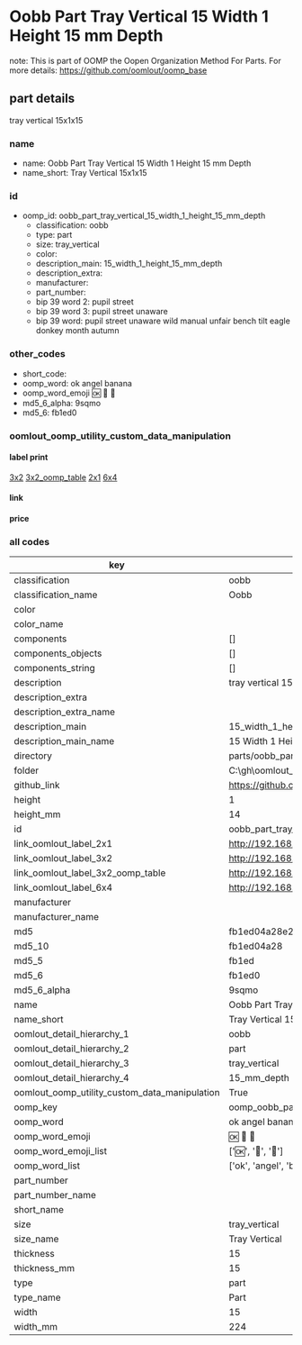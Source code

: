 # Oobb Part Tray Vertical 15 Width 1 Height 15 mm Depth  

note: This is part of OOMP the Oopen Organization Method For Parts. For more details: https://github.com/oomlout/oomp_base

##  part details
  



tray vertical 15x1x15



### name
* name: Oobb Part Tray Vertical 15 Width 1 Height 15 mm Depth
* name_short: Tray Vertical 15x1x15 
### id
* oomp_id: oobb_part_tray_vertical_15_width_1_height_15_mm_depth
  * classification: oobb
  * type: part
  * size: tray_vertical
  * color: 
  * description_main: 15_width_1_height_15_mm_depth
  * description_extra: 
  * manufacturer: 
  * part_number: 
  * bip 39 word 2: pupil street
  * bip 39 word 3: pupil street unaware
  * bip 39 word: pupil street unaware wild manual unfair bench tilt eagle donkey month autumn

### other_codes
* short_code: 
* oomp_word: ok angel banana
* oomp_word_emoji :ok: :angel: :banana:
* md5_6_alpha: 9sqmo
* md5_6: fb1ed0






### oomlout_oomp_utility_custom_data_manipulation
#### label print
[3x2](http://192.168.1.245:1112/?label=oomp%209sqmo)
[3x2_oomp_table](http://192.168.1.108:1112/?label=oomp%209sqmo)
[2x1](http://192.168.1.242:1112/?label=oomp%209sqmo)
[6x4](http://192.168.1.55:1112/?label=oomp%209sqmo)    

#### link

                              

#### price







### all codes 
| key | value |  
| --- | --- |  
| classification | oobb |  
| classification_name | Oobb |  
| color |  |  
| color_name |  |  
| components | [] |  
| components_objects | [] |  
| components_string | [] |  
| description | tray vertical 15x1x15 |  
| description_extra |  |  
| description_extra_name |  |  
| description_main | 15_width_1_height_15_mm_depth |  
| description_main_name | 15 Width 1 Height 15 mm Depth |  
| directory | parts/oobb_part_tray_vertical_15_width_1_height_15_mm_depth |  
| folder | C:\gh\oomlout_oobb_version_4_generated_parts\parts\oobb_part_tray_vertical_15_width_1_height_15_mm_depth |  
| github_link | https://github.com/oomlout/oomlout_oomp_part_src/tree/main/parts/oobb_part_tray_vertical_15_width_1_height_15_mm_depth |  
| height | 1 |  
| height_mm | 14 |  
| id | oobb_part_tray_vertical_15_width_1_height_15_mm_depth |  
| link_oomlout_label_2x1 | http://192.168.1.242:1112/?label=oomp%209sqmo |  
| link_oomlout_label_3x2 | http://192.168.1.245:1112/?label=oomp%209sqmo |  
| link_oomlout_label_3x2_oomp_table | http://192.168.1.108:1112/?label=oomp%209sqmo |  
| link_oomlout_label_6x4 | http://192.168.1.55:1112/?label=oomp%209sqmo |  
| manufacturer |  |  
| manufacturer_name |  |  
| md5 | fb1ed04a28e202a3b443bfb1d8f5bd6f |  
| md5_10 | fb1ed04a28 |  
| md5_5 | fb1ed |  
| md5_6 | fb1ed0 |  
| md5_6_alpha | 9sqmo |  
| name | Oobb Part Tray Vertical 15 Width 1 Height 15 mm Depth |  
| name_short | Tray Vertical 15x1x15  |  
| oomlout_detail_hierarchy_1 | oobb |  
| oomlout_detail_hierarchy_2 | part |  
| oomlout_detail_hierarchy_3 | tray_vertical |  
| oomlout_detail_hierarchy_4 | 15_mm_depth |  
| oomlout_oomp_utility_custom_data_manipulation | True |  
| oomp_key | oomp_oobb_part_tray_vertical_15_width_1_height_15_mm_depth |  
| oomp_word | ok angel banana |  
| oomp_word_emoji | :ok: :angel: :banana: |  
| oomp_word_emoji_list | [':ok:', ':angel:', ':banana:'] |  
| oomp_word_list | ['ok', 'angel', 'banana'] |  
| part_number |  |  
| part_number_name |  |  
| short_name |  |  
| size | tray_vertical |  
| size_name | Tray Vertical |  
| thickness | 15 |  
| thickness_mm | 15 |  
| type | part |  
| type_name | Part |  
| width | 15 |  
| width_mm | 224 |  
